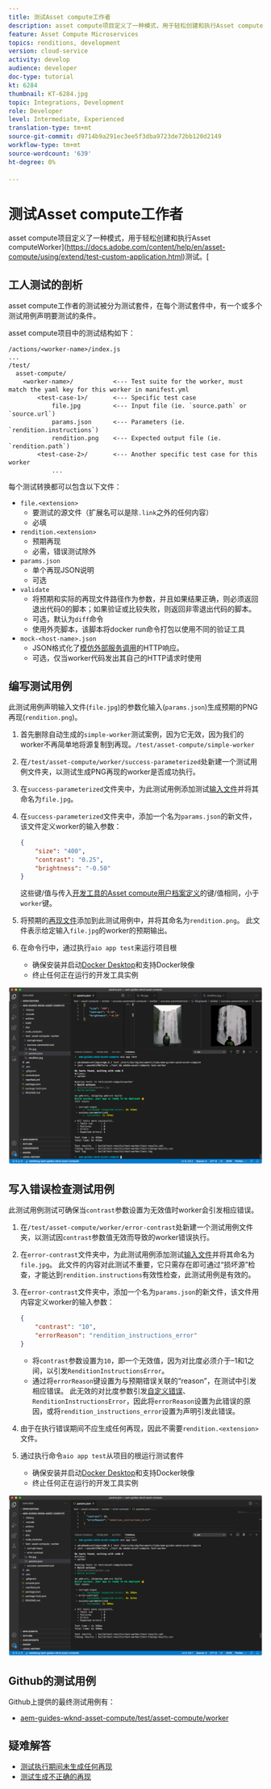 ```yaml
---
title: 测试Asset compute工作者
description: asset compute项目定义了一种模式，用于轻松创建和执行Asset computeWorker测试。
feature: Asset Compute Microservices
topics: renditions, development
version: cloud-service
activity: develop
audience: developer
doc-type: tutorial
kt: 6284
thumbnail: KT-6284.jpg
topic: Integrations, Development
role: Developer
level: Intermediate, Experienced
translation-type: tm+mt
source-git-commit: d9714b9a291ec3ee5f3dba9723de72bb120d2149
workflow-type: tm+mt
source-wordcount: '639'
ht-degree: 0%

---
```



# 测试Asset compute工作者

asset compute项目定义了一种模式，用于轻松创建和执行Asset computeWorker](https://docs.adobe.com/content/help/en/asset-compute/using/extend/test-custom-application.html)测试。[

## 工人测试的剖析

asset compute工作者的测试被分为测试套件，在每个测试套件中，有一个或多个测试用例声明要测试的条件。

asset compute项目中的测试结构如下：

```
/actions/<worker-name>/index.js
...
/test/
  asset-compute/
    <worker-name>/           <--- Test suite for the worker, must match the yaml key for this worker in manifest.yml
        <test-case-1>/       <--- Specific test case 
            file.jpg         <--- Input file (ie. `source.path` or `source.url`)
            params.json      <--- Parameters (ie. `rendition.instructions`)
            rendition.png    <--- Expected output file (ie. `rendition.path`)
        <test-case-2>/       <--- Another specific test case for this worker
            ...
```

每个测试转换都可以包含以下文件：

+ `file.<extension>`
   + 要测试的源文件（扩展名可以是除`.link`之外的任何内容）
   + 必填
+ `rendition.<extension>`
   + 预期再现
   + 必需，错误测试除外
+ `params.json`
   + 单个再现JSON说明
   + 可选
+ `validate`
   + 将预期和实际的再现文件路径作为参数，并且如果结果正确，则必须返回退出代码0的脚本；如果验证或比较失败，则返回非零退出代码的脚本。
   + 可选，默认为`diff`命令
   + 使用外壳脚本，该脚本将docker run命令打包以使用不同的验证工具
+ `mock-<host-name>.json`
   + JSON格式化了[模仿外部服务调用](https://www.mock-server.com/mock_server/creating_expectations.html)的HTTP响应。
   + 可选，仅当worker代码发出其自己的HTTP请求时使用

## 编写测试用例

此测试用例声明输入文件(`file.jpg`)的参数化输入(`params.json`)生成预期的PNG再现(`rendition.png`)。

1. 首先删除自动生成的`simple-worker`测试案例，因为它无效，因为我们的worker不再简单地将源复制到再现。`/test/asset-compute/simple-worker`
1. 在`/test/asset-compute/worker/success-parameterized`处新建一个测试用例文件夹，以测试生成PNG再现的worker是否成功执行。
1. 在`success-parameterized`文件夹中，为此测试用例添加测试[输入文件](./assets/test/success-parameterized/file.jpg)并将其命名为`file.jpg`。
1. 在`success-parameterized`文件夹中，添加一个名为`params.json`的新文件，该文件定义worker的输入参数：

   ```json
   { 
       "size": "400",
       "contrast": "0.25",
       "brightness": "-0.50"
   }
   ```
   这些键/值与传入[开发工具的Asset compute用户档案定义](../develop/development-tool.md)的键/值相同，小于`worker`键。
1. 将预期的[再现文件](./assets/test/success-parameterized/rendition.png)添加到此测试用例中，并将其命名为`rendition.png`。 此文件表示给定输入`file.jpg`的worker的预期输出。
1. 在命令行中，通过执行`aio app test`来运行项目根
   + 确保安装并启动[Docker Desktop](../set-up/development-environment.md#docker)和支持Docker映像
   + 终止任何正在运行的开发工具实例

![测试 — 成功  ](./assets/test/success-parameterized/result.png)

## 写入错误检查测试用例

此测试用例测试可确保当`contrast`参数设置为无效值时worker会引发相应错误。

1. 在`/test/asset-compute/worker/error-contrast`处新建一个测试用例文件夹，以测试因`contrast`参数值无效而导致的worker错误执行。
1. 在`error-contrast`文件夹中，为此测试用例添加测试[输入文件](./assets/test/error-contrast/file.jpg)并将其命名为`file.jpg`。 此文件的内容对此测试不重要，它只需存在即可通过“损坏源”检查，才能达到`rendition.instructions`有效性检查，此测试用例是有效的。
1. 在`error-contrast`文件夹中，添加一个名为`params.json`的新文件，该文件用内容定义worker的输入参数：

   ```json
   {
       "contrast": "10",
       "errorReason": "rendition_instructions_error"
   }
   ```

   + 将`contrast`参数设置为`10`，即一个无效值，因为对比度必须介于–1和1之间，以引发`RenditionInstructionsError`。
   + 通过将`errorReason`键设置为与预期错误关联的“reason”，在测试中引发相应错误。 此无效的对比度参数引发[自定义错误](../develop/worker.md#errors)、`RenditionInstructionsError`，因此将`errorReason`设置为此错误的原因，或将`rendition_instructions_error`设置为声明引发此错误。

1. 由于在执行错误期间不应生成任何再现，因此不需要`rendition.<extension>`文件。
1. 通过执行命令`aio app test`从项目的根运行测试套件
   + 确保安装并启动[Docker Desktop](../set-up/development-environment.md#docker)和支持Docker映像
   + 终止任何正在运行的开发工具实例

![测试 — 错误对比度](./assets/test/error-contrast/result.png)

## Github的测试用例

Github上提供的最终测试用例有：

+ [aem-guides-wknd-asset-compute/test/asset-compute/worker](https://github.com/adobe/aem-guides-wknd-asset-compute/tree/master/test/asset-compute/worker)

## 疑难解答

+ [测试执行期间未生成任何再现](../troubleshooting.md#test-no-rendition-generated)
+ [测试生成不正确的再现](../troubleshooting.md#tests-generates-incorrect-rendition)

